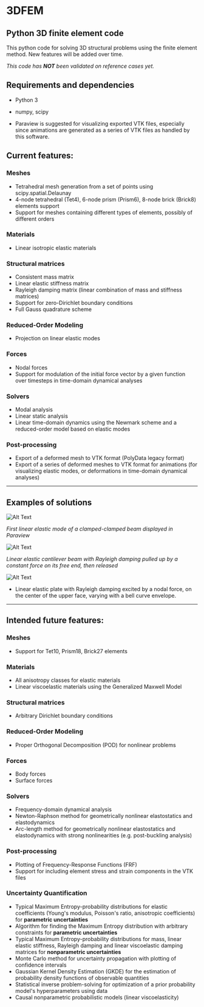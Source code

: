 # 3DFEM
## Python 3D finite element code

This python code for solving 3D structural problems using the finite element method.
New features will be added over time.

*This code has **NOT** been validated on reference cases yet.*

## Requirements and dependencies
* Python 3
* numpy, scipy

* Paraview is suggested for visualizing exported VTK files, especially since animations are generated as a series of VTK files as handled by this software.

## Current features:

### Meshes
* Tetrahedral mesh generation from a set of points using scipy.spatial.Delaunay
* 4-node tetrahedral (Tet4), 6-node prism (Prism6), 8-node brick (Brick8) elements support
* Support for meshes containing different types of elements, possibly of different orders

### Materials
* Linear isotropic elastic materials

### Structural matrices
* Consistent mass matrix
* Linear elastic stiffness matrix
* Rayleigh damping matrix (linear combination of mass and stiffness matrices)
* Support for zero-Dirichlet boundary conditions
* Full Gauss quadrature scheme

### Reduced-Order Modeling
* Projection on linear elastic modes

### Forces
* Nodal forces
* Support for modulation of the initial force vector by a given function over timesteps in time-domain dynamical analyses

### Solvers
* Modal analysis
* Linear static analysis
* Linear time-domain dynamics using the Newmark scheme and a reduced-order model based on elastic modes

### Post-processing
* Export of a deformed mesh to VTK format (PolyData legacy format)
* Export of a series of deformed meshes to VTK format for animations (for visualizing elastic modes, or deformations in time-domain dynamical analyses)

----

## Examples of solutions

![Alt Text](https://github.com/rcapillon/3DFEM/blob/main/visuals/animations/beam_mode1.gif)

*First linear elastic mode of a clamped-clamped beam displayed in Paraview*

![Alt Text](https://github.com/rcapillon/3DFEM/blob/main/visuals/animations/beam_dynamics.gif)

*Linear elastic cantilever beam with Rayleigh damping pulled up by a constant force on its free end, then released*

![Alt Text](https://github.com/rcapillon/3DFEM/blob/main/visuals/animations/plate_dynamics.gif)

* Linear elastic plate with Rayleigh damping excited by a nodal force, on the center of the upper face, varying with a bell curve envelope.

----

## Intended future features: 

### Meshes
* Support for Tet10, Prism18, Brick27 elements

### Materials
* All anisotropy classes for elastic materials
* Linear viscoelastic materials using the Generalized Maxwell Model

### Structural matrices
* Arbitrary Dirichlet boundary conditions

### Reduced-Order Modeling
* Proper Orthogonal Decomposition (POD) for nonlinear problems

### Forces
* Body forces
* Surface forces

### Solvers
* Frequency-domain dynamical analysis
* Newton-Raphson method for geometrically nonlinear elastostatics and elastodynamics
* Arc-length method for geometrically nonlinear elastostatics and elastodynamics with strong nonlinearities (e.g. post-buckling analysis)

### Post-processing
* Plotting of Frequency-Response Functions (FRF)
* Support for including element stress and strain components in the VTK files

### Uncertainty Quantification
* Typical Maximum Entropy-probability distributions for elastic coefficients (Young's modulus, Poisson's ratio, anisotropic coefficients) for **parametric uncertainties**
* Algorithm for finding the Maximum Entropy distribution with arbitrary constraints for **parametric uncertainties**
* Typical Maximum Entropy-probability distributions for mass, linear elastic stiffness, Rayleigh damping and linear viscoelastic damping matrices for **nonparametric uncertainties**
* Monte Carlo method for uncertainty propagation with plotting of confidence intervals
* Gaussian Kernel Density Estimation (GKDE) for the estimation of probability density functions of observable quantities
* Statistical inverse problem-solving for optimization of a prior probability model's hyperparameters using data
* Causal nonparametric probabilistic models (linear viscoelasticity)
